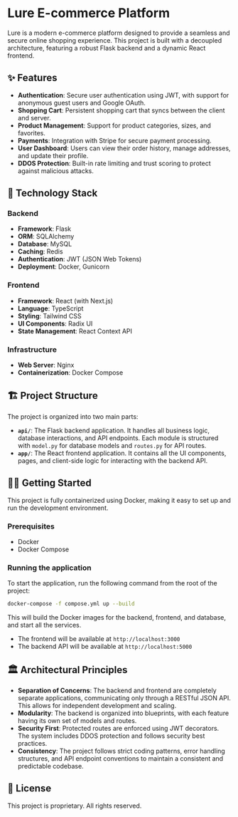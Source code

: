 # Lure E-commerce Platform

Lure is a modern e-commerce platform designed to provide a seamless and secure online shopping experience. This project is built with a decoupled architecture, featuring a robust Flask backend and a dynamic React frontend.

## ✨ Features

- **Authentication**: Secure user authentication using JWT, with support for anonymous guest users and Google OAuth.
- **Shopping Cart**: Persistent shopping cart that syncs between the client and server.
- **Product Management**: Support for product categories, sizes, and favorites.
- **Payments**: Integration with Stripe for secure payment processing.
- **User Dashboard**: Users can view their order history, manage addresses, and update their profile.
- **DDOS Protection**: Built-in rate limiting and trust scoring to protect against malicious attacks.

## 🚀 Technology Stack

### Backend
- **Framework**: Flask
- **ORM**: SQLAlchemy
- **Database**: MySQL
- **Caching**: Redis
- **Authentication**: JWT (JSON Web Tokens)
- **Deployment**: Docker, Gunicorn

### Frontend
- **Framework**: React (with Next.js)
- **Language**: TypeScript
- **Styling**: Tailwind CSS
- **UI Components**: Radix UI
- **State Management**: React Context API

### Infrastructure
- **Web Server**: Nginx
- **Containerization**: Docker Compose

## 🏗️ Project Structure

The project is organized into two main parts:

- **`api/`**: The Flask backend application. It handles all business logic, database interactions, and API endpoints. Each module is structured with `model.py` for database models and `routes.py` for API routes.
- **`app/`**: The React frontend application. It contains all the UI components, pages, and client-side logic for interacting with the backend API.

## 🏃‍♀️ Getting Started

This project is fully containerized using Docker, making it easy to set up and run the development environment.

### Prerequisites
- Docker
- Docker Compose

### Running the application
To start the application, run the following command from the root of the project:

```bash
docker-compose -f compose.yml up --build
```

This will build the Docker images for the backend, frontend, and database, and start all the services.

- The frontend will be available at `http://localhost:3000`
- The backend API will be available at `http://localhost:5000`

## 🏛️ Architectural Principles

- **Separation of Concerns**: The backend and frontend are completely separate applications, communicating only through a RESTful JSON API. This allows for independent development and scaling.
- **Modularity**: The backend is organized into blueprints, with each feature having its own set of models and routes.
- **Security First**: Protected routes are enforced using JWT decorators. The system includes DDOS protection and follows security best practices.
- **Consistency**: The project follows strict coding patterns, error handling structures, and API endpoint conventions to maintain a consistent and predictable codebase.

## 📄 License

This project is proprietary. All rights reserved.